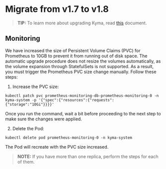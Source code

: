 # Migrate from v1.7 to v1.8

>**TIP:** To learn more about upgrading Kyma, read [this](https://kyma-project.io/docs/master/root/kyma/#installation-upgrade-kyma) document.


## Monitoring

We have increased the size of Persistent Volume Claims (PVC) for Prometheus to 10GB to prevent it from running out of disk space. The automatic upgrade procedure does not resize the volumes automatically, as the volume expansion through StatefulSets is not supported. As a result, you must trigger the Prometheus PVC size change manually.
Follow these steps:

1. Increase the PVC size:

```
kubectl patch pvc prometheus-monitoring-db-prometheus-monitoring-0 -n kyma-system -p '{"spec":{"resources":{"requests":{"storage":"10Gi"}}}}'
```

Once you run the command, wait a bit before proceeding to the next step to make sure the changes were applied. 

2. Delete the Pod:  

```
kubectl delete pod prometheus-monitoring-0 -n kyma-system
```
The Pod will recreate with the PVC size increased.

>**NOTE:** If you have more than one replica, perform the steps for each of them.
